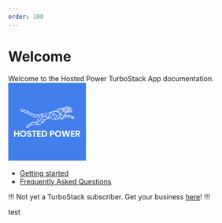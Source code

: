 ```yaml
---
order: 100
---
```


# Welcome

Welcome to the Hosted Power TurboStack App documentation.
![](/img/logo-full.png)

- [Getting started](getting-started.md)
- [Frequently Asked Questions](faq.md)

!!!
Not yet a TurboStack subscriber. Get your business  [here](https://www.hosted-power.com/)!
!!!


test

